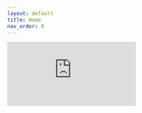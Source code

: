 ```yaml
---
layout: default
title: Home
nav_order: 0
---
```

<iframe src="https://open.spotify.com/embed/track/10D7BjjWJnge4544lYyml7" frameborder="0" allowtransparency="true" allow="encrypted-media"></iframe>
